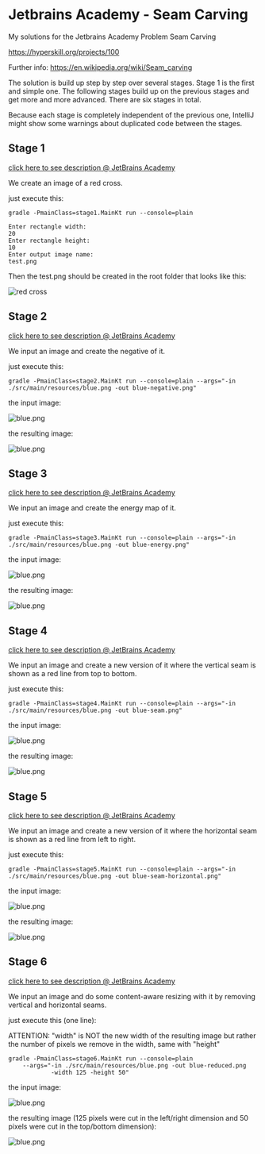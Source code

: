 # Jetbrains Academy - Seam Carving

My solutions for the Jetbrains Academy Problem Seam Carving

https://hyperskill.org/projects/100

Further info: https://en.wikipedia.org/wiki/Seam_carving

The solution is build up step by step over several stages. 
Stage 1 is the first and simple one. The following stages 
build up on the previous stages and get more and more advanced.
There are six stages in total.

Because each stage is completely independent of the previous one,
IntelliJ might show some warnings about duplicated code between 
the stages.

## Stage 1

[click here to see description @ JetBrains Academy](https://hyperskill.org/projects/100/stages/550/implement)

We create an image of a red cross.

just execute this:

    gradle -PmainClass=stage1.MainKt run --console=plain

    Enter rectangle width:
    20
    Enter rectangle height:
    10
    Enter output image name:
    test.png

Then the test.png should be created in the root folder that looks like this:

![red cross](./src/main/resources/redcross.png)

## Stage 2

[click here to see description @ JetBrains Academy](https://hyperskill.org/projects/100/stages/551/implement)

We input an image and create the negative of it.

just execute this:

    gradle -PmainClass=stage2.MainKt run --console=plain --args="-in ./src/main/resources/blue.png -out blue-negative.png"

the input image:

![blue.png](./src/main/resources/blue.png)

the resulting image:

![blue.png](./src/main/resources/blue-negative.png)

## Stage 3

[click here to see description @ JetBrains Academy](https://hyperskill.org/projects/100/stages/552/implement)

We input an image and create the energy map of it.

just execute this:

    gradle -PmainClass=stage3.MainKt run --console=plain --args="-in ./src/main/resources/blue.png -out blue-energy.png"

the input image:

![blue.png](./src/main/resources/blue.png)

the resulting image:

![blue.png](./src/main/resources/blue-energy.png)

## Stage 4

[click here to see description @ JetBrains Academy](https://hyperskill.org/projects/100/stages/553/implement)

We input an image and create a new version of it where the vertical seam is shown as a red line from top to bottom.

just execute this:

    gradle -PmainClass=stage4.MainKt run --console=plain --args="-in ./src/main/resources/blue.png -out blue-seam.png"

the input image:

![blue.png](./src/main/resources/blue.png)

the resulting image:

![blue.png](./src/main/resources/blue-seam.png)

## Stage 5

[click here to see description @ JetBrains Academy](https://hyperskill.org/projects/100/stages/554/implement)

We input an image and create a new version of it where the horizontal seam is shown as a red line from left to right.

just execute this:

    gradle -PmainClass=stage5.MainKt run --console=plain --args="-in ./src/main/resources/blue.png -out blue-seam-horizontal.png"

the input image:

![blue.png](./src/main/resources/blue.png)

the resulting image:

![blue.png](./src/main/resources/blue-seam-horizontal.png)

## Stage 6 

[click here to see description @ JetBrains Academy](https://hyperskill.org/projects/100/stages/555/implement)

We input an image and do some content-aware resizing with it by 
removing vertical and horizontal seams.

just execute this (one line):

ATTENTION: "width" is NOT the new width of the resulting image but 
rather the number of pixels we remove in the width, same with "height"

    gradle -PmainClass=stage6.MainKt run --console=plain 
        --args="-in ./src/main/resources/blue.png -out blue-reduced.png
                -width 125 -height 50"

the input image:

![blue.png](./src/main/resources/blue.png)

the resulting image (125 pixels were cut in the left/right dimension 
and 50 pixels were cut in the top/bottom dimension):

![blue.png](./src/main/resources/blue-reduced.png)